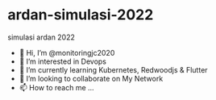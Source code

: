 # ardan-simulasi-2022
simulasi ardan 2022

- 👋 Hi, I’m @monitoringjc2020
- 👀 I’m interested in Devops
- 🌱 I’m currently learning Kubernetes, Redwoodjs & Flutter
- 💞️ I’m looking to collaborate on My Network
- 📫 How to reach me ...

<!---
monitoringjc2020/monitoringjc2020 is a ✨ special ✨ repository because its `README.md` (this file) appears on your GitHub profile.
You can click the Preview link to take a look at your changes.
--->
